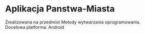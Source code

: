 # Aplikacja Panstwa-Miasta 
Zrealizowana na przedmiot Metody wytwarzania oprogramowania.
Docelowa platforma: Android
